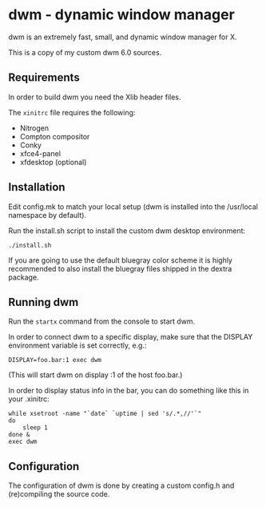 dwm - dynamic window manager
============================
dwm is an extremely fast, small, and dynamic window manager for X.

This is a copy of my custom dwm 6.0 sources.


Requirements
------------
In order to build dwm you need the Xlib header files.

The `xinitrc` file requires the following:

* Nitrogen
* Compton compositor
* Conky
* xfce4-panel
* xfdesktop (optional)

Installation
------------
Edit config.mk to match your local setup (dwm is installed into
the /usr/local namespace by default).

Run the install.sh script to install the custom dwm desktop environment:
	
	./install.sh

If you are going to use the default bluegray color scheme it is highly
recommended to also install the bluegray files shipped in the dextra package.


Running dwm
-----------
Run the `startx` command from the console to start dwm.

In order to connect dwm to a specific display, make sure that
the DISPLAY environment variable is set correctly, e.g.:

    DISPLAY=foo.bar:1 exec dwm

(This will start dwm on display :1 of the host foo.bar.)

In order to display status info in the bar, you can do something
like this in your .xinitrc:

    while xsetroot -name "`date` `uptime | sed 's/.*,//'`"
    do
    	sleep 1
    done &
    exec dwm


Configuration
-------------
The configuration of dwm is done by creating a custom config.h
and (re)compiling the source code.
